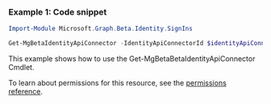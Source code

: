 ### Example 1: Code snippet

```powershellImport-Module Microsoft.Graph.Beta.Identity.SignIns

Get-MgBetaIdentityApiConnector -IdentityApiConnectorId $identityApiConnectorId
```
This example shows how to use the Get-MgBetaBetaIdentityApiConnector Cmdlet.
To learn about permissions for this resource, see the [permissions reference](/graph/permissions-reference).

